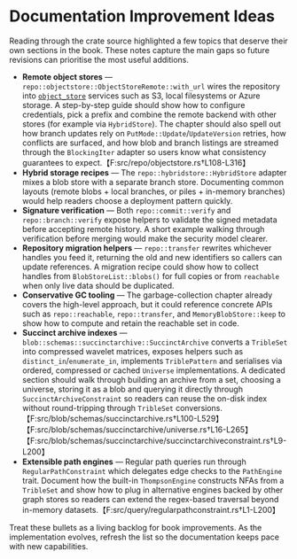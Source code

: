 # Documentation Improvement Ideas

Reading through the crate source highlighted a few topics that deserve their own
sections in the book. These notes capture the main gaps so future revisions can
prioritise the most useful additions.

- **Remote object stores** &mdash; `repo::objectstore::ObjectStoreRemote::with_url`
  wires the repository into [`object_store`](https://docs.rs/object_store/latest/object_store/)
  services such as S3, local filesystems or Azure storage. A step-by-step guide
  should show how to configure credentials, pick a prefix and combine the remote
  backend with other stores (for example via `HybridStore`). The chapter should
  also spell out how branch updates rely on `PutMode::Update`/`UpdateVersion`
  retries, how conflicts are surfaced, and how blob and branch listings are
  streamed through the `BlockingIter` adapter so users know what consistency
  guarantees to expect.【F:src/repo/objectstore.rs†L108-L316】
- **Hybrid storage recipes** &mdash; The `repo::hybridstore::HybridStore` adapter
  mixes a blob store with a separate branch store. Documenting common layouts
  (remote blobs + local branches, or piles + in-memory branches) would help
  readers choose a deployment pattern quickly.
- **Signature verification** &mdash; Both `repo::commit::verify` and
  `repo::branch::verify` expose helpers to validate the signed metadata before
  accepting remote history. A short example walking through verification before
  merging would make the security model clearer.
- **Repository migration helpers** &mdash; `repo::transfer` rewrites whichever
  handles you feed it, returning the old and new identifiers so callers can
  update references. A migration recipe could show how to collect handles from
  `BlobStoreList::blobs()` for full copies or from `reachable` when only live
  data should be duplicated.
- **Conservative GC tooling** &mdash; The garbage-collection chapter already covers
  the high-level approach, but it could reference concrete APIs such as
  `repo::reachable`, `repo::transfer`, and `MemoryBlobStore::keep` to show how to
  compute and retain the reachable set in code.
- **Succinct archive indexes** &mdash; `blob::schemas::succinctarchive::SuccinctArchive`
  converts a `TribleSet` into compressed wavelet matrices, exposes helpers such
  as `distinct_in`/`enumerate_in`, implements `TriblePattern` and serialises via
  ordered, compressed or cached `Universe` implementations. A dedicated section
  should walk through building an archive from a set, choosing a universe,
  storing it as a blob and querying it directly through
  `SuccinctArchiveConstraint` so readers can reuse the on-disk index without
  round-tripping through `TribleSet` conversions.【F:src/blob/schemas/succinctarchive.rs†L100-L529】【F:src/blob/schemas/succinctarchive/universe.rs†L16-L265】【F:src/blob/schemas/succinctarchive/succinctarchiveconstraint.rs†L9-L200】
- **Extensible path engines** &mdash; Regular path queries run through
  `RegularPathConstraint` which delegates edge checks to the `PathEngine` trait.
  Document how the built-in `ThompsonEngine` constructs NFAs from a `TribleSet`
  and show how to plug in alternative engines backed by other graph stores so
  readers can extend the regex-based traversal beyond in-memory datasets.【F:src/query/regularpathconstraint.rs†L1-L200】

Treat these bullets as a living backlog for book improvements. As the
implementation evolves, refresh the list so the documentation keeps pace with
new capabilities.
